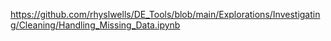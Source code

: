 https://github.com/rhyslwells/DE_Tools/blob/main/Explorations/Investigating/Cleaning/Handling_Missing_Data.ipynb